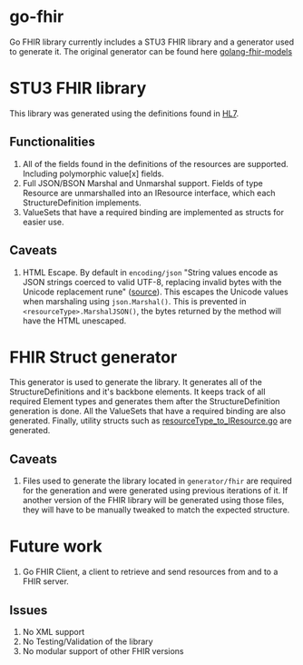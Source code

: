 # go-fhir
Go FHIR library currently includes a STU3 FHIR library and a generator used to generate it. The original generator can be found here [golang-fhir-models](https://github.com/samply/golang-fhir-models)

# STU3 FHIR library

This library was generated using the definitions found in [HL7](https://www.hl7.org/fhir/STU3/). 

## Functionalities
1. All of the fields found in the definitions of the resources are supported. Including polymorphic value[x] fields.
2. Full JSON/BSON Marshal and Unmarshal support. Fields of type Resource are unmarshalled into an IResource interface, which each StructureDefinition implements.
3. ValueSets that have a required binding are implemented as structs for easier use. 

## Caveats
1. HTML Escape. By default in `encoding/json` "String values encode as JSON strings coerced to valid UTF-8, replacing invalid bytes with the Unicode replacement rune" ([source](https://pkg.go.dev/encoding/json#Marshal)). This escapes the Unicode values when marshaling using `json.Marshal()`. This is prevented in `<resourceType>.MarshalJSON()`, the bytes returned by the method will have the HTML unescaped. 

# FHIR Struct generator

This generator is used to generate the library. It generates all of the StructureDefinitions and it's backbone elements. It keeps track of all required Element types and generates them after the StructureDefinition generation is done. All the ValueSets that have a required binding are also generated. Finally, utility structs such as [resourceType_to_IResource.go](pkg/stu3/fhir/resourceType_to_iResource.go) are generated. 

## Caveats
1. Files used to generate the library located in `generator/fhir` are required for the generation and were generated using previous iterations of it. If another version of the FHIR library will be generated using those files, they will have to be manually tweaked to match the expected structure.

# Future work
1. Go FHIR Client, a client to retrieve and send resources from and to a FHIR server. 

## Issues
1. No XML support
2. No Testing/Validation of the library
3. No modular support of other FHIR versions
